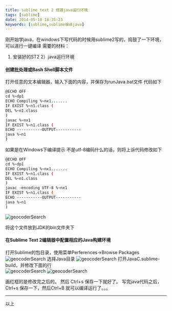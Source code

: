 ```yaml
---
title: sublime text 2 搭建java运行环境
tags: [sublime]
date: 2014-05-18 18:35:23
keywords: [sublime,sublime编译java]
---
```


刚开始学java，在windows下写代码的时候用sublime2写的，捣鼓了一下环境，可以进行一键编译
需要的材料：
1)  安装好的ST2
2）java运行环境
<!--more-->

#### 创建批处理或Bash Shell脚本文件
打开任意的文本编辑器，输入下面的内容，并保存为runJava.bat文件
代码如下

``` bash
@ECHO OFF  
cd %~dp1  
ECHO Compiling %~nx1.......  
IF EXIST %~n1.class (  
DEL %~n1.class  
)  
javac %~nx1  
IF EXIST %~n1.class (  
ECHO -----------OUTPUT-----------  
java %~n1  
)  
```

如果是在Windows下编译提示  不是utf-8编码什么的话，则将上诉代码修改如下

``` bash
@ECHO OFF  
cd %~dp1  
ECHO Compiling %~nx1.......  
IF EXIST %~n1.class (  
DEL %~n1.class  
)  
javac -encoding UTF-8 %~nx1  
IF EXIST %~n1.class (  
ECHO -----------OUTPUT-----------  
java %~n1  
) 
```
![geocoderSearch](/image/sublime/runJavaBat.png)

将这个文件放到JDK的bin文件夹下

####  在Sublime Text 2编辑器中配置相应的Java构建环境

打开Sublime的包目录，使用菜单Perferences->Browse Packages
![geocoderSearch](/image/sublime/browePackages.png)
选择Java目录
![geocoderSearch](/image/sublime/javacSublimeBuild.png)
打开JavaC.sublime-build，并修改下面的行  
![geocoderSearch](/image/sublime/before_modify.png)
![geocoderSearch](/image/sublime/afterModify.png.png)

画红框的是修改完之后的。
然后 Ctrl+s 保存一下就好了。
写完java代码之后，Ctrl+s 保存一下，然后Ctrl+B 就可以编译运行了。。。

----
以上
